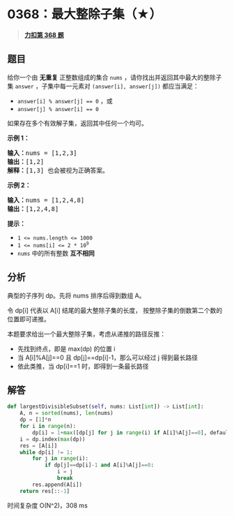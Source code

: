 # 0368：最大整除子集（★）


> <u>**[力扣第 368 题](https://leetcode.cn/problems/largest-divisible-subset/)**</u>

## 题目

给你一个由 <strong>无重复</strong> 正整数组成的集合 <code>nums</code> ，请你找出并返回其中最大的整除子集 <code>answer</code> ，子集中每一元素对 <code>(answer[i], answer[j])</code> 都应当满足：
<ul>
<li><code>answer[i] % answer[j] == 0</code> ，或</li>
<li><code>answer[j] % answer[i] == 0</code></li>
</ul>

<p>如果存在多个有效解子集，返回其中任何一个均可。</p>



<p><strong>示例 1：</strong></p>

<pre>
<strong>输入：</strong>nums = [1,2,3]
<strong>输出：</strong>[1,2]
<strong>解释：</strong>[1,3] 也会被视为正确答案。
</pre>

<p><strong>示例 2：</strong></p>

<pre>
<strong>输入：</strong>nums = [1,2,4,8]
<strong>输出：</strong>[1,2,4,8]
</pre>



<p><strong>提示：</strong></p>

<ul>
<li><code>1 <= nums.length <= 1000</code></li>
<li><code>1 <= nums[i] <= 2 * 10<sup>9</sup></code></li>
<li><code>nums</code> 中的所有整数 <strong>互不相同</strong></li>
</ul>


## 分析

典型的子序列 dp。先将 nums 排序后得到数组 A。

令 dp[i] 代表以 A[i] 结尾的最大整除子集的长度，
按整除子集的倒数第二个数的位置即可递推。

本题要求给出一个最大整除子集，考虑从递推的路径反推：
- 先找到终点，即是 max(dp) 的位置 i
- 当 A[i]%A[j]==0 且 dp[j]==dp[i]-1，那么可以经过 j 得到最长路径
- 依此类推，当 dp[i]==1 时，即得到一条最长路径

## 解答

```python
def largestDivisibleSubset(self, nums: List[int]) -> List[int]:
    A, n = sorted(nums), len(nums)
    dp = [1]*n
    for i in range(n):
        dp[i] = 1+max([dp[j] for j in range(i) if A[i]%A[j]==0], default=0)
    i = dp.index(max(dp))
    res = [A[i]]
    while dp[i] != 1:
        for j in range(i):
            if dp[j]==dp[i]-1 and A[i]%A[j]==0:
                i = j
                break
        res.append(A[i])
    return res[::-1]
```
时间复杂度 O(N^2)，308 ms


